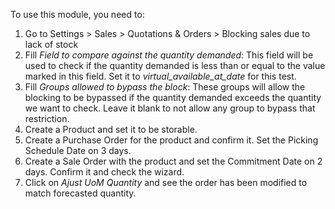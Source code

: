 To use this module, you need to:

1. Go to Settings > Sales > Quotations & Orders > Blocking sales due to lack of stock
2. Fill *Field to compare against the quantity demanded*: This field will be used to check if the quantity demanded is less than or equal to the value marked in this field. Set it to *virtual_available_at_date* for this test.
3. Fill *Groups allowed to bypass the block*: These groups will allow the blocking to be bypassed if the quantity demanded exceeds the quantity we want to check. Leave it blank to not allow any group to bypass that restriction.
4. Create a Product and set it to be storable.
5. Create a Purchase Order for the product and confirm it. Set the Picking Schedule Date on 3 days.
6. Create a Sale Order with the product and set the Commitment Date on 2 days. Confirm it and check the wizard.
7. Click on *Ajust UoM Quantity* and see the order has been modified to match forecasted quantity.
